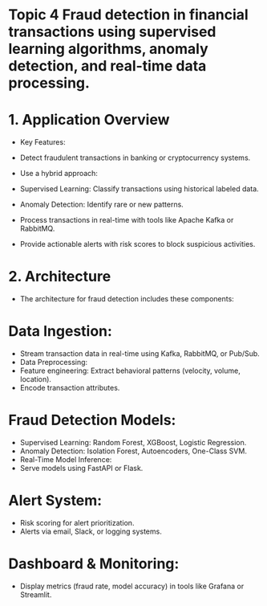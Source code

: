 # Topic 4	Fraud detection in financial transactions using supervised learning algorithms, anomaly detection, and real-time data processing. 				

# 1. Application Overview
- Key Features:

- Detect fraudulent transactions in banking or cryptocurrency systems.
- Use a hybrid approach:
- Supervised Learning: Classify transactions using historical labeled data.
- Anomaly Detection: Identify rare or new patterns.
- Process transactions in real-time with tools like Apache Kafka or RabbitMQ.
- Provide actionable alerts with risk scores to block suspicious activities.

# 2. Architecture
- The architecture for fraud detection includes these components:
# Data Ingestion:
- Stream transaction data in real-time using Kafka, RabbitMQ, or Pub/Sub.
- Data Preprocessing:
- Feature engineering: Extract behavioral patterns (velocity, volume, location).
- Encode transaction attributes. 
# Fraud Detection Models:
- Supervised Learning: Random Forest, XGBoost, Logistic Regression.
- Anomaly Detection: Isolation Forest, Autoencoders, One-Class SVM.
- Real-Time Model Inference:
- Serve models using FastAPI or Flask.
# Alert System:
- Risk scoring for alert prioritization.
- Alerts via email, Slack, or logging systems.
# Dashboard & Monitoring:
- Display metrics (fraud rate, model accuracy) in tools like Grafana or Streamlit.